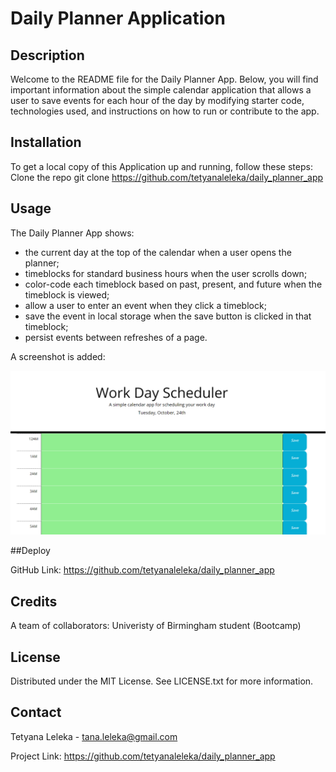 # Daily Planner Application

## Description 

Welcome to the README file for the Daily Planner App. Below, you will find important information about the simple calendar application that allows a user to save events for each hour of the day by modifying starter code, technologies used, and instructions on how to run or contribute to the app.

## Installation

To get a local copy of this Application up and running, follow these steps:
Clone the repo git clone https://github.com/tetyanaleleka/daily_planner_app


## Usage 

The Daily Planner App shows:
- the current day at the top of the calendar when a user opens the planner;
- timeblocks for standard business hours when the user scrolls down;
- color-code each timeblock based on past, present, and future when the timeblock is viewed;
- allow a user to enter an event when they click a timeblock;
- save the event in local storage when the save button is clicked in that timeblock;
- persist events between refreshes of a page.

A screenshot is added:

![JScode Screenshot](/assets/screenshot.png)

##Deploy

GitHub Link: https://github.com/tetyanaleleka/daily_planner_app


## Credits

A team of collaborators: Univeristy of Birmingham student (Bootcamp)

## License

Distributed under the MIT License. See LICENSE.txt for more information.

## Contact

Tetyana Leleka - tana.leleka@gmail.com

Project Link: https://github.com/tetyanaleleka/daily_planner_app